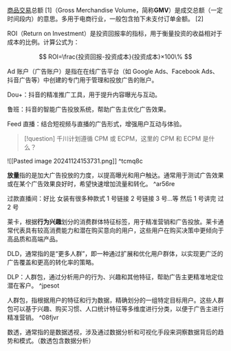 
[商品交易](https://baike.baidu.com/item/%E5%95%86%E5%93%81%E4%BA%A4%E6%98%93/12750126?fromModule=lemma_inlink)总额 [1]（Gross Merchandise Volume，简称**GMV**）是成交总额（一定时间段内）的意思。多用于电商行业，一般包含拍下未支付订单金额。 [2]

ROI（Return on Investment）是投资回报率的指标，用于衡量投资的收益相对于成本的比例。计算公式为：

$$
ROI=\frac{投资回报-投资成本}{投资成本}×100\%
$$

Ad 账户（广告账户）是指在在线广告平台（如 Google Ads、Facebook Ads、抖音广告等）中创建的专门用于管理和投放广告的账户。

Dou+：抖音的精准推广工具，用于提升内容曝光与互动。

鲁班：抖音的智能广告投放系统，帮助广告主优化广告效果。

Feed 直播：结合短视频与直播的广告形式，增强用户互动与体验。

> [!question]
> 千川计划遵循 CPM 或 ECPM，这里的 CPM 和 ECPM 是什么？

![[Pasted image 20241124153731.png]] ^tcmq8c

**放量**指的是加大广告投放的力度，以提高曝光和用户触达。通常用于测试广告效果或在某个广告效果良好时，希望快速增加流量和转化。 ^ar56re

过款直播间：好比 女装有很多种款式   1 号链接  2 号链接 3 号...等   然后 1 号讲完  过 2 号

莱卡，根据**行为兴趣**划分的消费群体特征标签，用于精准营销和广告投放。莱卡通常代表具有较高消费能力和潜在购买意向的用户，这些用户在购买决策中更倾向于高品质和高端产品。

DLD，通常指的是“更多人群”，即一种通过扩展和优化用户群体，以实现更广泛的广告覆盖和更高的转化率的策略。

DLP：人群包，通过分析用户的行为、兴趣和其他特征，帮助广告主更精准地定位潜在客户。 ^jpesot

人群包，指根据用户的特征和行为数据，精确划分的一组特定目标用户。这些人群包可以基于兴趣、购买习惯、人口统计特征等多维度进行分类，以便于广告主进行精准营销。 ^08fjvr

数透，通常指的是数据透视，涉及通过数据分析和可视化手段来洞察数据背后的趋势和模式。（数透包含数据分析）